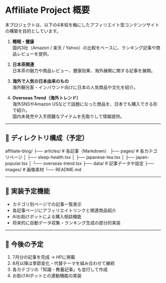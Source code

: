 # Affiliate Project 概要

本プロジェクトは、以下の4本柱を軸にしたアフィリエイト型コンテンツサイトの構築を目的としています。

1. **睡眠・健康**  
   国内3社（Amazon / 楽天 / Yahoo）の比較をベースに、ランキング記事や商品レビューを提供。
   
2. **日本茶関連**  
   日本茶の魅力や商品レビュー、健康効果、海外展開に関する記事を展開。
   
3. **海外で人気の日本由来のもの**  
   海外観光客・インバウンド向けに日本の人気商品や文化を紹介。
   
4. **Overseas Trend（海外トレンド）**  
   海外SNSやAmazon USなどで話題になった商品を、日本でも購入できる形で紹介。  
   国内未発売や入手困難なアイテムを先取りして情報提供。

---

## 📂 ディレクトリ構成（予定）

affiliate-blog/
├── articles/ # 各記事（Markdown）
├── pages/ # 各カテゴリページ
│ ├── sleep-health.tsx
│ ├── japanese-tea.tsx
│ ├── japan-popular.tsx
│ └── overseas-trend.tsx
├── data/ # 記事データや設定
├── images/ # 画像素材
└── README.md


---

## 🚀 実装予定機能

- カテゴリ別ページでの記事一覧表示
- 各記事ページにアフィリエイトリンクと関連商品紹介
- AIお助けボットによる購入相談機能
- 将来的に自動データ収集・ランキング生成の部分的実装

---

## 📝 今後の予定

1. 7月分の記事を完成 → HPに掲載
2. 8月以降は季節変化・代替テーマを組み合わせて継続
3. 各カテゴリの「知識・教養記事」も並行して作成
4. お助けAIボットとの連動機能の実装